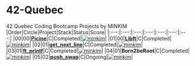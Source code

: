 # 42-Quebec
42 Quebec Coding Bootcamp Projects by MINKIM
 |Order|Circle|Project|Stack|Status|Score|
 |:---:|:---:|:---:|:---:|:---:|:---:|:---:|
 |00|00|[**Picine**](https://github.com/MinsuKin/42-Quebec/tree/main/00_PISCINE)|C|Completed|[![minkim](https://badge42.herokuapp.com/api/project/minkim/piscine)](https://github.com/JaeSeoKim/badge42)|
 |01|00|[**Libft**](https://github.com/MinsuKin/42-Quebec/tree/main/01_LIBFT)|C|Completed|[![minkim](https://badge42.herokuapp.com/api/project/minkim/Libft)](https://github.com/JaeSeoKim/badge42)|
 |02|01|[**get_next_line**](https://github.com/MinsuKin/42-Quebec/tree/main/02_GET_NEXT_LINE)|C|Completed|[![minkim](https://badge42.herokuapp.com/api/project/minkim/get_next_line)](https://github.com/JaeSeoKim/badge42)|
 |03|01|[**ft_printf**](https://github.com/MinsuKin/42-Quebec/tree/main/03_FT_PRINTF)|C|Completed|[![minkim](https://badge42.herokuapp.com/api/project/minkim/ft_printf)](https://github.com/JaeSeoKim/badge42)|
 |04|01|**Born2beRoot**|C|Completed|[![minkim](https://badge42.herokuapp.com/api/project/minkim/born2beroot)](https://github.com/JaeSeoKim/badge42)|
  |05|02|[**push_swap**](https://github.com/MinsuKin/42-Quebec/tree/main/04_PUSH_SWAP)|C|Ongoing|[![minkim](https://badge42.herokuapp.com/api/project/minkim/push_swap)](https://github.com/JaeSeoKim/badge42)|
